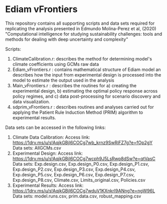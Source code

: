 # Ediam vFrontiers

This repository contains all supporting scripts and data sets required for replicating the analysis presented in Edmundo Molina-Perez et al, (2020) "Computational intelligence for studying sustainability challenges: tools and methods for dealing with deep uncertainty and complexity"

Scripts:
1. ClimateCalibration.r: describes the method for determining model's climate coefficients using GCMs raw data
2. Ediam_vFrontiers.r : contains mathematical structure of Ediam model an describes how the input from experimental design is processed into the model to estimate the output used in the analysis
3. Main_vFrontiers.r : describes the routines for a) creating the experimental design, b) estimating the optimal policy response across policy regimes, and c) data post-processing  for scenario discovery and data visualization.
4. sdprim_vFrontiers.r : describes routines and analyses carried out for applying the Patient Rule Induction Method (PRIM) algorithm to experimental results.

Data sets can be accessed in the following links:
1. Climate Data Calibration:
     Access link:  https://1drv.ms/u/s!AqjkGBjI6COCg7wb_krnz9SwRiFZ7g?e=fOp2gY
     Data sets: AllGCMs.csv
2. Experimental Design:
     Access link: https://1drv.ms/u/s!AqjkGBjI6COCg7wcph9J5LsRwp8dSw?e=qtVasC
     Data sets:  Exp.design.csv, Exp.design_P0.csv, Exp.design_P1.csv, Exp.design_P2.csv, Exp.design_P3.csv, Exp.design_P4.csv, Exp.design_P5.csv, Exp.design_P6.csv, Exp.design_P7.csv, Exp.design_P8.csv,  Climate.csv, Limits_original.csv, Policies.csv
3. Experimental Results:
     Access link: https://1drv.ms/u/s!AqjkGBjI6COCg7wduV1KXnkrI9ANng?e=ngW96L
     Data sets: model.runs.csv, prim.data.csv, robust_mapping.csv
